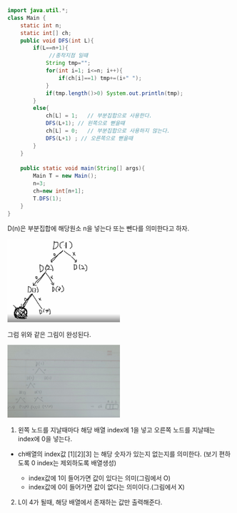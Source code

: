 ```java
import java.util.*;
class Main {
	static int n;
	static int[] ch;
	public void DFS(int L){
		if(L==n+1){
			 //종착지점 일떄
			String tmp="";
			for(int i=1; i<=n; i++){
				if(ch[i]==1) tmp+=(i+" ");
			}
			if(tmp.length()>0) System.out.println(tmp);
		}
		else{
            ch[L] = 1;   // 부분집합으로 사용한다.
            DFS(L+1); // 왼쪽으로 뻗을떄
            ch[L] = 0;   // 부분집합으로 사용하지 않는다.
            DFS(L+1) ; // 오른쪽으로 뻗을때
		}
	}

	public static void main(String[] args){
		Main T = new Main();
		n=3;
		ch=new int[n+1];
		T.DFS(1);
	}
}
```
D(n)은 부분집합에 해당원소 n을 넣는다 또는 뺀다를 의미한다고 하자.

<img src ="https://github.com/steadykyu/TIL/blob/master/Algorithm/%EC%9E%90%EB%B0%94%EC%95%8C%EA%B3%A0%EB%A6%AC%EC%A6%98_%EC%9D%B8%ED%94%84%EB%9F%B0/7.%20Recursive%2C%20Tree%2C%20Graph(DFS%2C%20BFS%20%EA%B8%B0%EC%B4%88)/img/7_6_1.png" width="50%" height="50%">

그럼 위와 같은 그림이 완성된다.

<img src ="https://github.com/steadykyu/TIL/blob/master/Algorithm/%EC%9E%90%EB%B0%94%EC%95%8C%EA%B3%A0%EB%A6%AC%EC%A6%98_%EC%9D%B8%ED%94%84%EB%9F%B0/7.%20Recursive%2C%20Tree%2C%20Graph(DFS%2C%20BFS%20%EA%B8%B0%EC%B4%88)/img/7_6_2.jpg" width="50%" height="50%">


1. 왼쪽 노드를 지날때마다 해당 배열 index에 1을 넣고 오른쪽 노드를 지날때는 index에 0을 넣는다.

+ ch배열의 index값 [1][2][3] 는 해당 숫자가 있는지 없는지를 의미한다. (보기 편하도록 0 index는 제외하도록 배열생성)

	- index값에 1이 들어가면 값이 있다는 의미(그림에서 O)
	- index값에 0이 들어가면 값이 없다는 의미이다.(그림에서 X)

2. L이 4가 될때, 해당 배열에서 존재하는 값만 출력해준다.
